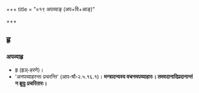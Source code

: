 +++
title = "०१९ अपव्याङ् (अप+वि+आङ्)"

+++

## हृ
### अपव्याहृ
- हृ (हृञ्-हरणे)।
- 'अनपव्याहरन्तः प्रचरन्ति' (आप॰श्रौ॰२.५.१६.१)। **मन्त्रादन्यस्य वचनमपव्याहारः। तमवदानादिप्रदानान्तं न ब्रूयुः प्रचरितारः।** 

